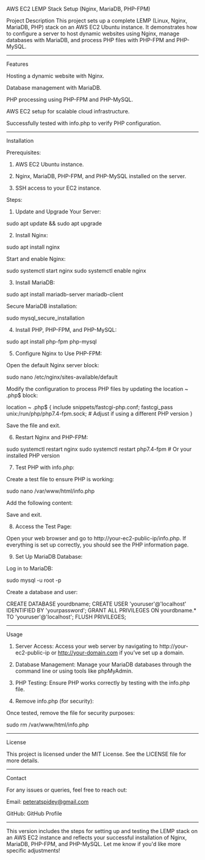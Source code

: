 
AWS EC2 LEMP Stack Setup (Nginx, MariaDB, PHP-FPM)

Project Description
This project sets up a complete LEMP (Linux, Nginx, MariaDB, PHP) stack on an AWS EC2 Ubuntu instance. It demonstrates how to configure a server to host dynamic websites using Nginx, manage databases with MariaDB, and process PHP files with PHP-FPM and PHP-MySQL.


---

Features

Hosting a dynamic website with Nginx.

Database management with MariaDB.

PHP processing using PHP-FPM and PHP-MySQL.

AWS EC2 setup for scalable cloud infrastructure.

Successfully tested with info.php to verify PHP configuration.



---

Installation

Prerequisites:

1. AWS EC2 Ubuntu instance.


2. Nginx, MariaDB, PHP-FPM, and PHP-MySQL installed on the server.


3. SSH access to your EC2 instance.



Steps:

1. Update and Upgrade Your Server:

sudo apt update && sudo apt upgrade


2. Install Nginx:

sudo apt install nginx

Start and enable Nginx:

sudo systemctl start nginx
sudo systemctl enable nginx



3. Install MariaDB:

sudo apt install mariadb-server mariadb-client

Secure MariaDB installation:

sudo mysql_secure_installation



4. Install PHP, PHP-FPM, and PHP-MySQL:

sudo apt install php-fpm php-mysql


5. Configure Nginx to Use PHP-FPM:

Open the default Nginx server block:

sudo nano /etc/nginx/sites-available/default

Modify the configuration to process PHP files by updating the location ~ \.php$ block:

location ~ \.php$ {
    include snippets/fastcgi-php.conf;
    fastcgi_pass unix:/run/php/php7.4-fpm.sock; # Adjust if using a different PHP version
}

Save the file and exit.



6. Restart Nginx and PHP-FPM:

sudo systemctl restart nginx
sudo systemctl restart php7.4-fpm  # Or your installed PHP version


7. Test PHP with info.php:

Create a test file to ensure PHP is working:

sudo nano /var/www/html/info.php

Add the following content:

<?php
phpinfo();
?>

Save and exit.



8. Access the Test Page:

Open your web browser and go to http://your-ec2-public-ip/info.php. If everything is set up correctly, you should see the PHP information page.



9. Set Up MariaDB Database:

Log in to MariaDB:

sudo mysql -u root -p

Create a database and user:

CREATE DATABASE yourdbname;
CREATE USER 'youruser'@'localhost' IDENTIFIED BY 'yourpassword';
GRANT ALL PRIVILEGES ON yourdbname.* TO 'youruser'@'localhost';
FLUSH PRIVILEGES;





---

Usage

1. Server Access:
Access your web server by navigating to http://your-ec2-public-ip or http://your-domain.com if you’ve set up a domain.


2. Database Management:
Manage your MariaDB databases through the command line or using tools like phpMyAdmin.


3. PHP Testing:
Ensure PHP works correctly by testing with the info.php file.


4. Remove info.php (for security):

Once tested, remove the file for security purposes:

sudo rm /var/www/html/info.php





---

License

This project is licensed under the MIT License. See the LICENSE file for more details.


---

Contact

For any issues or queries, feel free to reach out:

Email: peteratspidey@gmail.com

GitHub: GitHub Profile



---

This version includes the steps for setting up and testing the LEMP stack on an AWS EC2 instance and reflects your successful installation of Nginx, MariaDB, PHP-FPM, and PHP-MySQL. Let me know if you'd like more specific adjustments!

